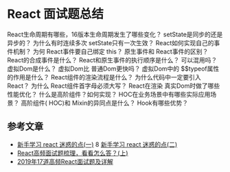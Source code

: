 # React 面试题总结

React生命周期有哪些，16版本生命周期发生了哪些变化？
setState是同步的还是异步的？
为什么有时连续多次 setState只有一次生效？
React如何实现自己的事件机制？
为何 React事件要自己绑定 this？
原生事件和 React事件的区别？
React的合成事件是什么？
React和原生事件的执行顺序是什么？
可以混用吗？
虚拟Dom是什么？
虚拟Dom比 普通Dom更快吗？
虚拟Dom中的 $$typeof属性的作用是什么？
React组件的渲染流程是什么？
为什么代码中一定要引入 React？
为什么 React组件首字母必须大写？
React在渲染 真实Dom时做了哪些性能优化？
什么是高阶组件？如何实现？
HOC在业务场景中有哪些实际应用场景？
高阶组件( HOC)和 Mixin的异同点是什么？
Hook有哪些优势？


## 参考文章

* [新手学习 react 迷惑的点(一)][1]
8 [新手学习 react 迷惑的点(二)][3]
* [React高频面试题梳理，看看怎么答？(上)][2]
* [2019年17道高频React面试题及详解][4]

[1]: https://juejin.im/post/5d6be5c95188255aee7aa4e0
[2]: https://juejin.im/post/5d89cbd26fb9a06b2005a597
[3]: https://juejin.im/post/5d6f127bf265da03cf7aab6d
[4]: https://juejin.im/post/5d5f44dae51d4561df7805b4
